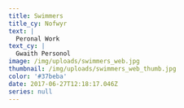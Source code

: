 ```yaml
---
title: Swimmers
title_cy: Nofwyr
text: |
  Peronal Work
text_cy: |
  Gwaith Personol
image: /img/uploads/swimmers_web.jpg
thumbnail: /img/uploads/swimmers_web_thumb.jpg
color: '#37beba'
date: 2017-06-27T12:18:17.046Z
series: null
---
```


